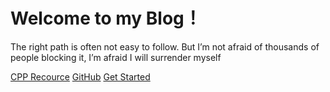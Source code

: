 
<!-- _coverpage.md -->
# Welcome to my Blog！
The right path is often not easy to follow. 
But I’m not afraid of thousands of people blocking it, 
I’m afraid I will surrender myself

[CPP Recource](https://zh.cppreference.com/w/cpp)
[GitHub](https://github.com/acodeliker/acodeliker.github.io)<!-- <a href="https://github.com/acodeliker/acodeliker.github.io">Github</a> -->
[Get Started](README) 
<!-- <a href="#/Chap1/zh-CN/test">Get Started</a> -->

